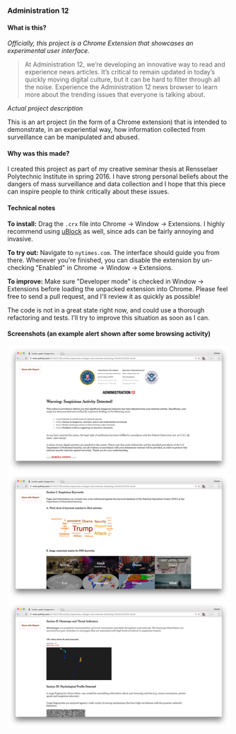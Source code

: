 ### Administration 12

#### What is this?

*Officially, this project is a Chrome Extension that showcases an experimental user interface.*

> At Administration 12, we’re developing an innovative way to read and experience news articles. It’s critical to remain updated in today’s quickly moving digital culture, but it can be hard to filter through all the noise. Experience the Administration 12 news browser to learn more about the trending issues that everyone is talking about.

*Actual project description*

This is an art project (in the form of a Chrome extension) that is intended to demonstrate, in an experiential way, how information collected from surveillance can be manipulated and abused.

#### Why was this made?

I created this project as part of my creative seminar thesis at Rensselaer Polytechnic Institute in spring 2016. I have strong personal beliefs about the dangers of mass surveillance and data collection and I hope that this piece can inspire people to think critically about these issues.

#### Technical notes

**To install:** Drag the `.crx` file into Chrome -> Window -> Extensions. I highly recommend using [uBlock](https://www.ublock.org) as well, since ads can be fairly annoying and invasive.

**To try out:** Navigate to `nytimes.com`. The interface should guide you from there. Whenever you're finished, you can disable the extension by un-checking "Enabled" in Chrome -> Window -> Extensions.

**To improve:** Make sure "Developer mode" is checked in Window -> Extensions before loading the unpacked extension into Chrome. Please feel free to send a pull request, and I'll review it as quickly as possible!

The code is not in a great state right now, and could use a thorough refactoring and tests. I'll try to improve this situation as soon as I can.

#### Screenshots (an example alert shown after some browsing activity)

![First screenshot](https://github.com/grahamcracker/a12/blob/master/images/screenshot1.png?raw=true)
![Second screenshot](https://github.com/grahamcracker/a12/blob/master/images/screenshot2.png?raw=true)
![Third screenshot](https://github.com/grahamcracker/a12/blob/master/images/screenshot3.png?raw=true)
